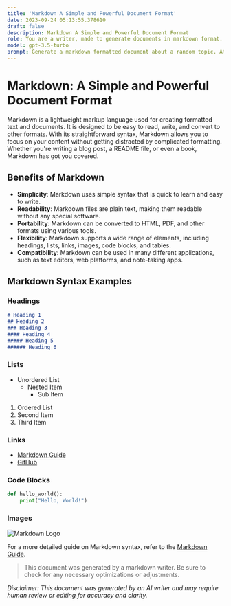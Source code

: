 ```yaml
---
title: 'Markdown A Simple and Powerful Document Format'
date: 2023-09-24 05:13:55.378610
draft: false
description: Markdown A Simple and Powerful Document Format
role: You are a writer, made to generate documents in markdown format. It is very important that all of the documents you generate are in valid markdown format.
model: gpt-3.5-turbo
prompt: Generate a markdown formatted document about a random topic. At the bottom, include a disclaimer explaining that the document was generated by you. The first line of the document should be the title. Make sure that the entire document is in proper markdown format, using a mix of various tags to make the document visually appealing.
---
```


# Markdown: A Simple and Powerful Document Format

Markdown is a lightweight markup language used for creating formatted text and documents. It is designed to be easy to read, write, and convert to other formats. With its straightforward syntax, Markdown allows you to focus on your content without getting distracted by complicated formatting. Whether you're writing a blog post, a README file, or even a book, Markdown has got you covered.

## Benefits of Markdown

- **Simplicity**: Markdown uses simple syntax that is quick to learn and easy to write.
- **Readability**: Markdown files are plain text, making them readable without any special software.
- **Portability**: Markdown can be converted to HTML, PDF, and other formats using various tools.
- **Flexibility**: Markdown supports a wide range of elements, including headings, lists, links, images, code blocks, and tables.
- **Compatibility**: Markdown can be used in many different applications, such as text editors, web platforms, and note-taking apps.

## Markdown Syntax Examples

### Headings

```markdown
# Heading 1
## Heading 2
### Heading 3
#### Heading 4
##### Heading 5
###### Heading 6
```

### Lists

- Unordered List
  - Nested Item
    - Sub Item

1. Ordered List
2. Second Item
3. Third Item

### Links

- [Markdown Guide](https://www.markdownguide.org)
- [GitHub](https://github.com)

### Code Blocks

```python
def hello_world():
    print("Hello, World!")
```

### Images

![Markdown Logo](https://markdown-here.com/img/icon256.png)

For a more detailed guide on Markdown syntax, refer to the [Markdown Guide](https://www.markdownguide.org/basic-syntax).

> This document was generated by a markdown writer. Be sure to check for any necessary optimizations or adjustments.

*Disclaimer: This document was generated by an AI writer and may require human review or editing for accuracy and clarity.*
